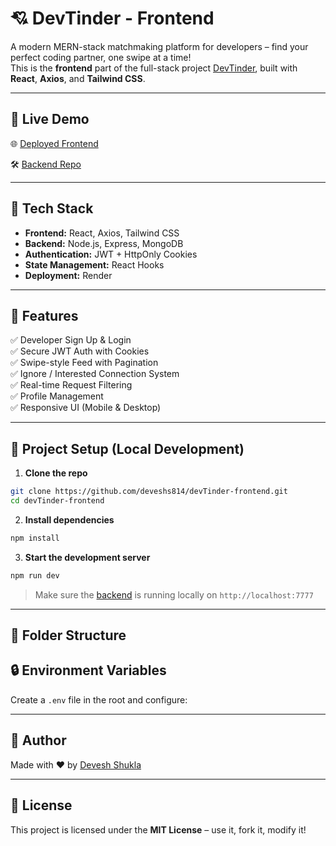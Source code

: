 # 💘 DevTinder - Frontend

A modern MERN-stack matchmaking platform for developers – find your perfect coding partner, one swipe at a time!  
This is the **frontend** part of the full-stack project [DevTinder](https://github.com/deveshs814/devTinder-frontend), built with **React**, **Axios**, and **Tailwind CSS**.

---

## 🚀 Live Demo

🌐 [Deployed Frontend](https://devtinder-frontend-2.onrender.com)

🛠️ [Backend Repo](https://github.com/deveshs814/Mastering-NodeJs-)

---

## 🧰 Tech Stack

- **Frontend:** React, Axios, Tailwind CSS
- **Backend:** Node.js, Express, MongoDB
- **Authentication:** JWT + HttpOnly Cookies
- **State Management:** React Hooks
- **Deployment:** Render

---

## 📸 Features

✅ Developer Sign Up & Login  
✅ Secure JWT Auth with Cookies  
✅ Swipe-style Feed with Pagination  
✅ Ignore / Interested Connection System  
✅ Real-time Request Filtering  
✅ Profile Management  
✅ Responsive UI (Mobile & Desktop)

---

## 🔧 Project Setup (Local Development)

1. **Clone the repo**

```bash
git clone https://github.com/deveshs814/devTinder-frontend.git
cd devTinder-frontend
```

2. **Install dependencies**

```bash
npm install
```

3. **Start the development server**

```bash
npm run dev
```

> Make sure the [backend](https://github.com/deveshs814/Mastering-NodeJs-) is running locally on `http://localhost:7777`

---

## 📁 Folder Structure


## 🔒 Environment Variables

Create a `.env` file in the root and configure:


---

## 🤝 Author

Made with ❤️ by [Devesh Shukla](https://github.com/deveshs814)

---

## 📌 License

This project is licensed under the **MIT License** – use it, fork it, modify it!

